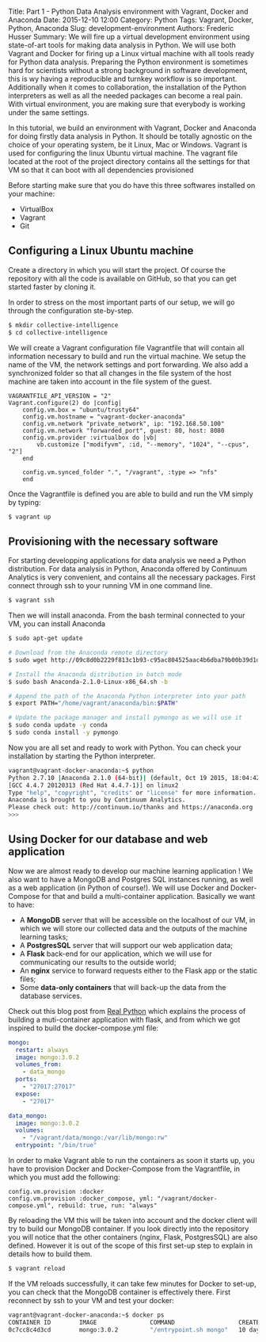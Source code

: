 Title: Part 1 - Python Data Analysis environment with Vagrant, Docker and Anaconda
Date: 2015-12-10 12:00
Category: Python
Tags: Vagrant, Docker, Python, Anaconda
Slug: development-environment
Authors: Frederic Husser
Summary: We will fire up a virtual development environment using state-of-art tools for making data analysis in Python. We will use both Vagrant and Docker for firing up a Linux virtual machine with all tools ready for Python data analysis. Preparing the Python environment is sometimes hard for scientists without a strong background in software development, this is wy having a reproducible and turnkey workflow is so important. Additionally when it comes to collaboration, the installation of the Python interpreters as well as all the needed packages can become a real pain. With virtual environment, you are making sure that everybody is working under the same settings.

In this tutorial, we build an environment with Vagrant, Docker and Anaconda for doing firstly data analysis in Python. It should be totally agnostic on the choice of your operating system, be it Linux, Mac or Windows. Vagrant is used for configuring the linux Ubuntu virtual machine. The vagrant file located at the root of the project directory contains all the settings for that VM so that it can boot with all dependencies provisioned 

Before starting make sure that you do have this three softwares installed on your machine:

- VirtualBox
- Vagrant
- Git

Configuring a Linux Ubuntu machine
----------------------------------
Create a directory in which you will start the project. Of course the repository with all the code is available on GitHub, so that you can get started faster by cloning it.

In order to stress on the most important parts of our setup, we will go through the configuration ste-by-step.

```bash
$ mkdir collective-intelligence
$ cd collective-intelligence
```

We will create a Vagrant configuration file Vagrantfile that will contain all information necessary to build and run the virtual machine. We setup the name of the VM, the network settings and port forwarding. We also add a synchronized folder so that all changes in the file system of the host machine are taken into account in the file system of the guest. 

```
VAGRANTFILE_API_VERSION = "2"
Vagrant.configure(2) do |config|
    config.vm.box = "ubuntu/trusty64"
    config.vm.hostname = "vagrant-docker-anaconda"
    config.vm.network "private_network", ip: "192.168.50.100"
    config.vm.network "forwarded_port", guest: 80, host: 8080
    config.vm.provider :virtualbox do |vb|
        vb.customize ["modifyvm", :id, "--memory", "1024", "--cpus", "2"]
    end
    
    config.vm.synced_folder ".", "/vagrant", :type => "nfs"
    end
```

Once the Vagrantfile is defined you are able to build and run the VM simply by typing:

```bash
$ vagrant up
```

Provisioning with the necessary software
----------------------------------------

For starting developping applications for data analysis we need a Python distribution. For data analysis in Python, Anaconda offered by Continuum Analytics is very convenient, and contains all the necessary packages. First connect through ssh to your running VM in one command line.

```bash
$ vagrant ssh
```

Then we will install anaconda. From the bash terminal connected to your VM, you can install Anaconda

```bash
$ sudo apt-get update

# Download from the Anaconda remote directory
$ sudo wget http://09c8d0b2229f813c1b93-c95ac804525aac4b6dba79b00b39d1d3.r79.cf1.rackcdn.com/Anaconda-2.1.0-Linux-x86_64.sh

# Install the Anaconda distribution in batch mode
$ sudo bash Anaconda-2.1.0-Linux-x86_64.sh -b

# Append the path of the Anaconda Python interpreter into your path
$ export PATH="/home/vagrant/anaconda/bin:$PATH"

# Update the package manager and install pymongo as we will use it
$ sudo conda update -y conda
$ sudo conda install -y pymongo
```

Now you are all set and ready to work with Python. You can check your installation by starting the Python interpreter.

```bash
vagrant@vagrant-docker-anaconda:~$ python
Python 2.7.10 |Anaconda 2.1.0 (64-bit)| (default, Oct 19 2015, 18:04:42)
[GCC 4.4.7 20120313 (Red Hat 4.4.7-1)] on linux2
Type "help", "copyright", "credits" or "license" for more information.
Anaconda is brought to you by Continuum Analytics.
Please check out: http://continuum.io/thanks and https://anaconda.org
>>>
```

Using Docker for our database and web application
-------------------------------------------------

Now we are almost ready to develop our machine learning application ! We also want to have a MongoDB and Postgres SQL instances running, as well as a web application (in Python of course!). We will use Docker and Docker-Compose for that and build a multi-container application. Basically we want to have:

+ A **MongoDB** server that will be accessible on the localhost of our VM, in which we will store our collected data and the outputs of the machine learning tasks;
+ A **PostgresSQL** server that will support our web application data;
+ A **Flask** back-end for our application, which we will use for communicating our results to the outside world;
+ An **nginx** service to forward requests either to the Flask app or the static files;
+ Some **data-only containers** that will back-up the data from the database services.

Check out this blog post from [Real Python](https://realpython.com/blog/python/dockerizing-flask-with-compose-and-machine-from-localhost-to-the-cloud/) which explains the process of building a muti-container application with flask, and from which we got inspired to build the docker-compose.yml file:

```yml
mongo:
  restart: always
  image: mongo:3.0.2
  volumes_from:
    - data_mongo
  ports:
    - "27017:27017"
  expose:
    - "27017"

data_mongo:
  image: mongo:3.0.2
  volumes:
    - "/vagrant/data/mongo:/var/lib/mongo:rw"
  entrypoint: "/bin/true"
```

In order to make Vagrant able to run the containers as soon it starts up, you have to provision Docker and Docker-Compose from the Vagrantfile, in which you must add the following:

```
config.vm.provision :docker
config.vm.provision :docker_compose, yml: "/vagrant/docker-compose.yml", rebuild: true, run: "always"
```

By reloading the VM this will be taken into account and the docker client will try to build our MongoDB container. If you look directly into the repository you will notice that the other containers (nginx, Flask, PostgresSQL) are also defined. However it is out of the scope of this first set-up step to explain in details how to build them.

```bash
$ vagrant reload
```

If the VM reloads successfully, it can take few minutes for Docker to set-up, you can check that the MongoDB container is effectively there. First reconnect by ssh to your VM and test your docker:

```bash
vagrant@vagrant-docker-anaconda:~$ docker ps
CONTAINER ID        IMAGE               COMMAND                  CREATED             STATUS              PORTS                      NAMES
0c7cc8c4d3cd        mongo:3.0.2         "/entrypoint.sh mongo"   10 days ago         Up 5 hours          0.0.0.0:27017->27017/tcp   vagrant_mongo_1
```

